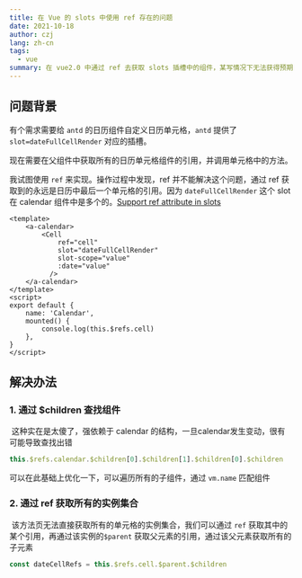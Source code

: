 ```yaml
---
title: 在 Vue 的 slots 中使用 ref 存在的问题
date: 2021-10-18
author: czj
lang: zh-cn
tags:
  - vue
summary: 在 vue2.0 中通过 ref 去获取 slots 插槽中的组件，某写情况下无法获得预期的效果
---
```




## 问题背景

有个需求需要给 `antd` 的日历组件自定义日历单元格，`antd` 提供了 `slot=dateFullCellRender` 对应的插槽。

现在需要在父组件中获取所有的日历单元格组件的引用，并调用单元格中的方法。

我试图使用 `ref` 来实现。操作过程中发现，ref 并不能解决这个问题，通过 ref 获取到的永远是日历中最后一个单元格的引用。因为 `dateFullCellRender` 这个 slot 在 calendar 组件中是多个的。[Support ref attribute in slots](https://github.com/vuejs/vue/issues/7661#issuecomment-366464392)



```vue
<template>
	<a-calendar>
        <Cell
            ref="cell"
            slot="dateFullCellRender"
            slot-scope="value"
            :date="value"
          />
	</a-calendar>
</template>
<script>
export default {
    name: 'Calendar',
    mounted() {
        console.log(this.$refs.cell)
    },
}
</script>
```



## 解决办法

### 1. 通过 $children 查找组件

​	这种实在是太傻了，强依赖于 calendar 的结构，一旦calendar发生变动，很有可能导致查找出错

```js
this.$refs.calendar.$children[0].$children[1].$children[0].$children
```

可以在此基础上优化一下，可以遍历所有的子组件，通过 `vm.name` 匹配组件



### 2. 通过 ref 获取所有的实例集合

​	该方法页无法直接获取所有的单元格的实例集合，我们可以通过 `ref` 获取其中的某个引用，再通过该实例的`$parent` 获取父元素的引用，通过该父元素获取所有的子元素

```js
const dateCellRefs = this.$refs.cell.$parent.$children
```
